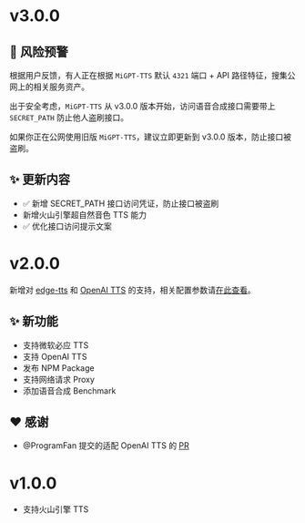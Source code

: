 # v3.0.0

## 🚨 风险预警

根据用户反馈，有人正在根据  `MiGPT-TTS` 默认 `4321` 端口 + API 路径特征，搜集公网上的相关服务资产。

出于安全考虑，`MiGPT-TTS` 从 v3.0.0 版本开始，访问语音合成接口需要带上 `SECRET_PATH` 防止他人盗刷接口。

如果你正在公网使用旧版 `MiGPT-TTS`，建议立即更新到 v3.0.0 版本，防止接口被盗刷。

## ✨ 更新内容

- ✅ 新增 SECRET_PATH 接口访问凭证，防止接口被盗刷
- 新增火山引擎超自然音色 TTS 能力
- ✅ 优化接口访问提示文案

# v2.0.0

新增对 [edge-tts](https://github.com/rany2/edge-tts) 和 [OpenAI TTS](https://platform.openai.com/docs/guides/text-to-speech) 的支持，相关配置参数请[在此查看](https://github.com/idootop/mi-gpt-tts/blob/main/docs/settings.md)。

## ✨ 新功能

- 支持微软必应 TTS
- 支持 OpenAI TTS
- 发布 NPM Package
- 支持网络请求 Proxy
- 添加语音合成 Benchmark

## ❤️ 感谢

- @ProgramFan 提交的适配 OpenAI TTS 的 [PR](https://github.com/idootop/mi-gpt-tts/pull/5)

# v1.0.0

- 支持火山引擎 TTS
